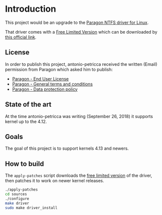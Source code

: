 # Introduction

This project would be an upgrade to the [Paragon NTFS driver for Linux](https://www.paragon-software.com/home/ntfs-linux-professional/).

That driver comes with a [Free Limited Version](https://www.paragon-software.com/home/ntfs-linux-professional/#comparison) which can be downloaded by [this official link](https://dl.paragon-software.com/free/Paragon_NTFS_for_Linux_driver_Retail_Express_lke_9.7.0.tar.gz).

## License

In order to publish this project, antonio-petricca received the written (Email) permission from Paragon which asked him to publish:

- [Paragon - End User License](https://raw.githubusercontent.com/luhuachuixue/ufsd/main/Paragon-End-User-License.txt)
- [Paragon - General terms and conditions](https://raw.githubusercontent.com/luhuachuixue/ufsd/main/Paragon-General-terms-and-conditions.pdf)
- [Paragon - Data protection policy](https://raw.githubusercontent.com/luhuachuixue/ufsd/main/Paragon-Data-protection-policy.pdf)

## State of the art

At the time antonio-petricca was writing (September 26, 2018) it supports kernel up to the 4.12.

## Goals

The goal of this project is to support kernels 4.13 and newers.

## How to build

The `apply-patches` script downloads the [free limited version](https://dl.paragon-software.com/free/Paragon_NTFS_for_Linux_driver_Retail_Express_lke_9.7.0.tar.gz) of the driver, then patches it to work on newer kernel releases.

```bash
./apply-patches
cd sources
./configure
make driver
sudo make driver_install
```